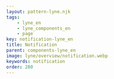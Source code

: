 ```yaml
---
layout: pattern-lyne.njk
tags: 
    - lyne_en
    - lyne_components_en
    - page
key: notification-lyne_en
title: Notification
parent: components-lyne_en
image: lyne/overview/notification.webp
keywords: notification
order: 280
---
```

